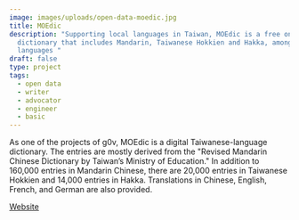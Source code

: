```yaml
---
image: images/uploads/open-data-moedic.jpg
title: MOEdic
description: "Supporting local languages in Taiwan, MOEdic is a free online
  dictionary that includes Mandarin, Taiwanese Hokkien and Hakka, amongst other
  languages "
draft: false
type: project
tags:
  - open data
  - writer
  - advocator
  - engineer
  - basic
---
```

As one of the projects of g0v, MOEdic is a digital Taiwanese-language dictionary. The entries are mostly derived from the "Revised Mandarin Chinese Dictionary by Taiwan’s Ministry of Education."  In addition to 160,000 entries in Mandarin Chinese, there are 20,000 entries in Taiwanese Hokkien and 14,000 entries in Hakka. Translations in Chinese, English, French, and German are also provided.

[W﻿ebsite](https://www.moedict.tw/%E8%90%8C)